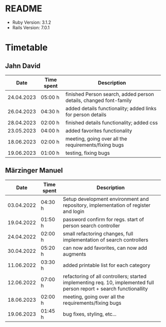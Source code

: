 # README

- Ruby Version: 3.1.2
- Rails Version: 7.0.1

# Timetable

## Jahn David

| Date       | Time spent | Description                                                       |
|------------|------------|-------------------------------------------------------------------|
| 24.04.2023 | 05:00 h    | finished Person search, added person details, changed font-family |
| 26.04.2023 | 04:30 h    | added details functionality; added links for person details       |
| 28.04.2023 | 02:00 h    | finished details functionality; added css                         |
| 23.05.2023 | 04:00 h    | added favorites functionality                                     |
| 18.06.2023 | 02:00 h    | meeting, going over all the requirements/fixing bugs              |
| 19.06.2023 | 01:00 h    | testing, fixing bugs                                              |

## Märzinger Manuel

| Date       | Time spent | Description                                                                                                          |
|------------|------------|----------------------------------------------------------------------------------------------------------------------|
| 03.04.2022 | 04:30 h    | Setup development environment and repository, implementation of register and login                                   |
| 19.04.2022 | 01:50 h    | password confirm for regs. start of person search controller                                                         |
| 24.04.2022 | 02:00 h    | small refactoring changes, full implementation of search controllers                                                 |
| 30.04.2022 | 05:20 h    | can now add favorites, can now add augments                                                                          |
| 11.06.2022 | 03:30 h    | added printable list for each category                                                                               |
| 12.06.2022 | 07:00 h    | refactoring of all controllers; started implementing req. 10, implemented full person report + search functionallity |
| 18.06.2023 | 02:00 h    | meeting, going over all the requirements/fixing bugs                                                                 |
| 19.06.2023 | 01:45 h    | bug fixes, styling, etc...                                                                                           |
